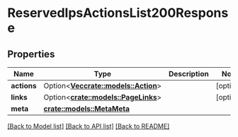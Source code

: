 # ReservedIpsActionsList200Response

## Properties

Name | Type | Description | Notes
------------ | ------------- | ------------- | -------------
**actions** | Option<[**Vec<crate::models::Action>**](action.md)> |  | [optional]
**links** | Option<[**crate::models::PageLinks**](page_links.md)> |  | [optional]
**meta** | [**crate::models::MetaMeta**](meta_meta.md) |  | 

[[Back to Model list]](../README.md#documentation-for-models) [[Back to API list]](../README.md#documentation-for-api-endpoints) [[Back to README]](../README.md)


